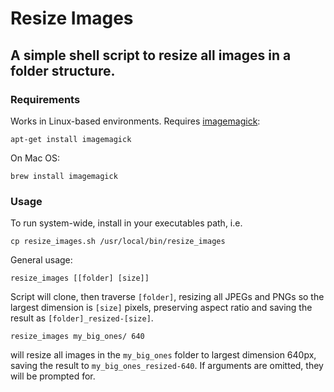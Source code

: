 # Resize Images

## A simple shell script to resize all images in a folder structure.

### Requirements

Works in Linux-based environments. Requires [imagemagick](https://imagemagick.org/index.php):
```
apt-get install imagemagick
```
On Mac OS:
```
brew install imagemagick
```

### Usage

To run system-wide, install in your executables path, i.e.
```
cp resize_images.sh /usr/local/bin/resize_images
```
General usage:
```
resize_images [[folder] [size]]
```
Script will clone, then traverse `[folder]`, resizing all JPEGs and PNGs so the largest dimension is `[size]` pixels, preserving aspect ratio and saving the result as `[folder]_resized-[size]`.
```
resize_images my_big_ones/ 640
```
will resize all images in the `my_big_ones` folder to largest dimension 640px, saving the result to `my_big_ones_resized-640`.
If arguments are omitted, they will be prompted for.

